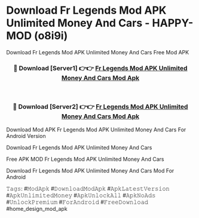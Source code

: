 # Download Fr Legends Mod APK Unlimited Money And Cars - HAPPY-MOD (o8i9i)
Download Fr Legends Mod APK Unlimited Money And Cars Free Mod APK

<div align="center">
<h3>🔴 Download [Server1] 👉👉 <a href="https://apkcomod.com?title=Fr_Legends_Mod_APK_Unlimited_Money_And_Cars">Fr Legends Mod APK Unlimited Money And Cars Mod Apk</a></h3><br>

<h3>🔴 Download [Server2] 👉👉 <a href="https://apkcomod.com?title=Fr_Legends_Mod_APK_Unlimited_Money_And_Cars">Fr Legends Mod APK Unlimited Money And Cars Mod Apk</a></h3>
</div>


Download Mod APK Fr Legends Mod APK Unlimited Money And Cars For Android Version

Download Fr Legends Mod APK Unlimited Money And Cars 

Free APK MOD Fr Legends Mod APK Unlimited Money And Cars 

Download Fr Legends Mod APK Unlimited Money And Cars Mod For Android

𝚃𝚊𝚐𝚜: #𝙼𝚘𝚍𝙰𝚙𝚔 #𝙳𝚘𝚠𝚗𝚕𝚘𝚊𝚍𝙼𝚘𝚍𝙰𝚙𝚔 #𝙰𝚙𝚔𝙻𝚊𝚝𝚎𝚜𝚝𝚅𝚎𝚛𝚜𝚒𝚘𝚗 #𝙰𝚙𝚔𝚄𝚗𝚕𝚒𝚖𝚒𝚝𝚎𝚍𝙼𝚘𝚗𝚎𝚢 #𝙰𝚙𝚔𝚄𝚗𝚕𝚘𝚌𝚔𝙰𝚕𝚕 #𝙰𝚙𝚔𝙽𝚘𝙰𝚍𝚜 #𝚄𝚗𝚕𝚘𝚌𝚔𝙿𝚛𝚎𝚖𝚒𝚞𝚖 #𝙵𝚘𝚛𝙰𝚗𝚍𝚛𝚘𝚒𝚍 #𝙵𝚛𝚎𝚎𝙳𝚘𝚠𝚗𝚕𝚘𝚊𝚍 #home_design_mod_apk